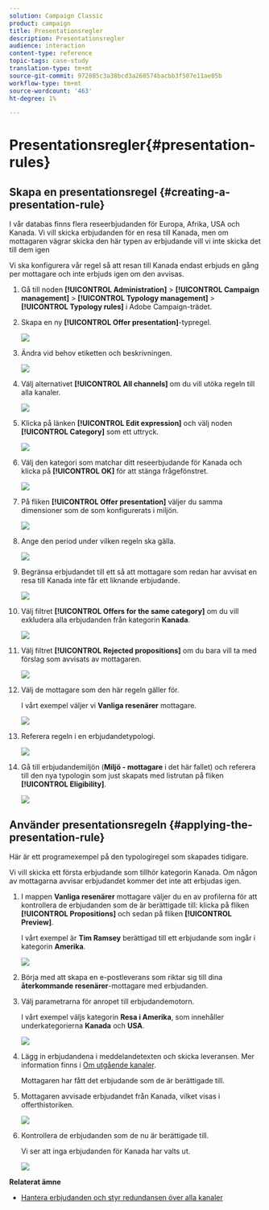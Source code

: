 ```yaml
---
solution: Campaign Classic
product: campaign
title: Presentationsregler
description: Presentationsregler
audience: interaction
content-type: reference
topic-tags: case-study
translation-type: tm+mt
source-git-commit: 972885c3a38bcd3a260574bacbb3f507e11ae05b
workflow-type: tm+mt
source-wordcount: '463'
ht-degree: 1%

---
```



# Presentationsregler{#presentation-rules}

## Skapa en presentationsregel {#creating-a-presentation-rule}

I vår databas finns flera reseerbjudanden för Europa, Afrika, USA och Kanada. Vi vill skicka erbjudanden för en resa till Kanada, men om mottagaren vägrar skicka den här typen av erbjudande vill vi inte skicka det till dem igen

Vi ska konfigurera vår regel så att resan till Kanada endast erbjuds en gång per mottagare och inte erbjuds igen om den avvisas.

1. Gå till noden **[!UICONTROL Administration]** > **[!UICONTROL Campaign management]** > **[!UICONTROL Typology management]** > **[!UICONTROL Typology rules]** i Adobe Campaign-trädet.
1. Skapa en ny **[!UICONTROL Offer presentation]**-typregel.

   ![](assets/offer_typology_example_001.png)

1. Ändra vid behov etiketten och beskrivningen.

   ![](assets/offer_typology_example_002.png)

1. Välj alternativet **[!UICONTROL All channels]** om du vill utöka regeln till alla kanaler.

   ![](assets/offer_typology_example_003.png)

1. Klicka på länken **[!UICONTROL Edit expression]** och välj noden **[!UICONTROL Category]** som ett uttryck.

   ![](assets/offer_typology_example_004.png)

1. Välj den kategori som matchar ditt reseerbjudande för Kanada och klicka på **[!UICONTROL OK]** för att stänga frågefönstret.

   ![](assets/offer_typology_example_005.png)

1. På fliken **[!UICONTROL Offer presentation]** väljer du samma dimensioner som de som konfigurerats i miljön.

   ![](assets/offer_typology_example_006.png)

1. Ange den period under vilken regeln ska gälla.

   ![](assets/offer_typology_example_007.png)

1. Begränsa erbjudandet till ett så att mottagare som redan har avvisat en resa till Kanada inte får ett liknande erbjudande.

   ![](assets/offer_typology_example_008.png)

1. Välj filtret **[!UICONTROL Offers for the same category]** om du vill exkludera alla erbjudanden från kategorin **Kanada**.

   ![](assets/offer_typology_example_020.png)

1. Välj filtret **[!UICONTROL Rejected propositions]** om du bara vill ta med förslag som avvisats av mottagaren.

   ![](assets/offer_typology_example_021.png)

1. Välj de mottagare som den här regeln gäller för.

   I vårt exempel väljer vi **Vanliga resenärer** mottagare.

   ![](assets/offer_typology_example_009.png)

1. Referera regeln i en erbjudandetypologi.

   ![](assets/offer_typology_example_013.png)

1. Gå till erbjudandemiljön (**Miljö - mottagare** i det här fallet) och referera till den nya typologin som just skapats med listrutan på fliken **[!UICONTROL Eligibility]**.

   ![](assets/offer_typology_example_014.png)

## Använder presentationsregeln {#applying-the-presentation-rule}

Här är ett programexempel på den typologiregel som skapades tidigare.

Vi vill skicka ett första erbjudande som tillhör kategorin Kanada. Om någon av mottagarna avvisar erbjudandet kommer det inte att erbjudas igen.

1. I mappen **Vanliga resenärer** mottagare väljer du en av profilerna för att kontrollera de erbjudanden som de är berättigade till: klicka på fliken **[!UICONTROL Propositions]** och sedan på fliken **[!UICONTROL Preview]**.

   I vårt exempel är **Tim Ramsey** berättigad till ett erbjudande som ingår i kategorin **Amerika**.

   ![](assets/offer_typology_example_015.png)

1. Börja med att skapa en e-postleverans som riktar sig till dina **återkommande resenärer**-mottagare med erbjudanden.
1. Välj parametrarna för anropet till erbjudandemotorn.

   I vårt exempel väljs kategorin **Resa i Amerika**, som innehåller underkategorierna **Kanada** och **USA**.

   ![](assets/offer_typology_example_016.png)

1. Lägg in erbjudandena i meddelandetexten och skicka leveransen. Mer information finns i [Om utgående kanaler](../../interaction/using/about-outbound-channels.md).

   Mottagaren har fått det erbjudande som de är berättigade till.

1. Mottagaren avvisade erbjudandet från Kanada, vilket visas i offerthistoriken.

   ![](assets/offer_typology_example_018.png)

1. Kontrollera de erbjudanden som de nu är berättigade till.

   Vi ser att inga erbjudanden för Kanada har valts ut.

   ![](assets/offer_typology_example_019.png)

**Relaterat ämne**

* [Hantera erbjudanden och styr redundansen över alla kanaler](https://helpx.adobe.com/campaign/kb/simplifying-campaign-management-acc.html#Manageoffersandcontrolredundancyacrosschannels)